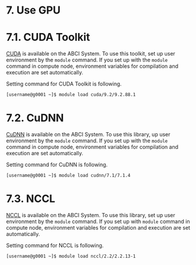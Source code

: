 # 7. Use GPU

# 7.1. CUDA Toolkit

[CUDA](https://developer.nvidia.com/cuda-toolkit) is available on the ABCI System.
To use this toolkit, set up user environment by the `module` command.
If you set up with the `module` command in compute node, environment variables for compilation and execution are set automatically.

Setting command for CUDA Toolkit is following.

```
[username@g0001 ~]$ module load cuda/9.2/9.2.88.1
```

# 7.2. CuDNN

[CuDNN](https://developer.nvidia.com/cudnn) is available on the ABCI System.
To use this library, up user environment by the `module` command.
If you set up with the `module` command in compute node, environment variables for compilation and execution are set automatically.

Setting command for CuDNN is following.

```
[username@g0001 ~]$ module load cudnn/7.1/7.1.4
```

# 7.3. NCCL

[NCCL](https://developer.nvidia.com/nccl) is available on the ABCI System.
To use this library, set up user environment by the `module` command.
If you set up with `module` command in compute node, environment variables for compilation and execution are set automatically.

Setting command for NCCL is following.

```
[username@g0001 ~]$ module load nccl/2.2/2.2.13-1
```
